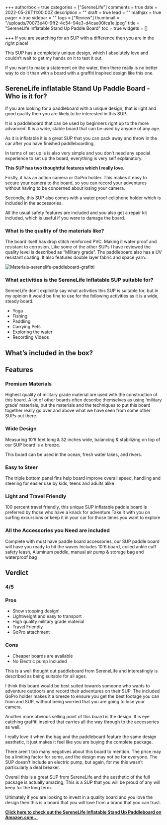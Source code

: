 +++
authorbox = true
categories = ["SereneLife"]
comments = true
date = 2022-05-26T11:00:00Z
description = ""
draft = true
lead = ""
mathjax = true
pager = true
sidebar = ""
tags = ["Review"]
thumbnail = "/uploads/70073e40-9ff2-4c54-94e3-d4cae00fca1e.jpeg"
title = "SereneLife Inflatable Stand Up Paddle Board"
toc = true
widgets = []

+++
If you are searching for an SUP with a difference then you are in the right place!

This SUP has a completely unique design, which I absolutely love and couldn’t wait to get my hands on it to test it out.

If you want to make a statement on the water, then there really is no better way to do it than with a board with a graffiti inspired design like this one.

## SereneLife inflatable Stand Up Paddle Board - Who is it for?

If you are looking for a paddleboard with a unique design, that is light and good quality then you are likely to be interested in this SUP.  

It is a paddleboard that can be used by beginners right up to the more advanced.  It is a wide, stable board that can be used by anyone of any age.

As it is inflatable it is a great SUP that you can pack away and throw in the car after you have finished paddleboarding.

In terms of set up is is also very simple and you don’t need any special experience to set up the board, everything is very self explanatory.

**This SUP has two thoughtful features which I really love.**  

Firstly, it has an action camera or GoPro holder.  This makes it easy to secure your camera to the board, so you can record your adventures without having to be concerned about losing your camera.

Secondly, this SUP also comes with a water proof cellphone holder which is included in the accessories.

All the usual safety features are included and you also get a repair kit included, which is useful if you were to damage the board.

### What is the quality of the materials like?

The board itself has drop stitch reinforced PVC.  Making it water proof and resistant to corrosion.  Like some of the other SUPs I have reviewed the quality level is described as “Military grade”.  The paddleboard also has a UV resistant coating.  It also features double layer fabric and space yarn.

![Materials-serenelife-paddleboard-grafitti](/uploads/c6f35b20-b3c9-45e9-a85e-e3afaba7548b.jpeg "Materials-serenelife-paddleboard-grafitti")

### What activities is the SereneLife Inflatable SUP suitable for?

SereneLife don’t explicitly say what activities this SUP is suitable for, but in my opinion it would be fine to use for the following activities as it is a wide, steady board.

* Yoga
* Fishing
* Paddling 
* Carrying Pets 
* Exploring the water
* Recording Videos

## What’s included in the box?

## Features

### Premium Materials

Highest quality of military grade material are used with the construction of this board.  A lot of other boards often describe themselves as using ‘military grade’ materials, but the materials and the techniques to put this board together really go over and above what we have seen from some other SUPs out there.

### Wide Design

Measuring 10’6 feet long & 32 inches wide, balancing & stabilizing on top of our SUP board is a breeze. 

This board can be used in the ocean, fresh water lakes, and rivers.

### Easy to Steer

The triple bottom panel fins help board improve overall speed, handling and steering for easier use by kids, teens and adults alike

### Light and Travel Friendly

100 percent travel friendly, this unique SUP inflatable paddle board is preferred by those who have a knack for adventure Take it with you on surfing excursions or keep it in your car for those times you want to explore

### All the Accessories you Need are included

Complete with must have paddle board accessories, our SUP paddle board will have you ready to hit the waves Includes 10'6 board, coiled ankle cuff safety leash, Aluminum paddle, manual air pump & storage bag and waterproof bag

## Verdict

### 4/5

### Pros

* Show stopping design!
* Lightweight and easy to transport
* High quality military grade material
* Travel Friendly
* GoPro attachment

### Cons

* Cheaper boards are available
* No Electric pump included

This is a well thought out paddleboard from SereneLife and interestingly is described as being suitable for all ages.  

I think this board would be best suited towards someone who wants to adventure outdoors and record their adventures on their SUP.  The included GoPro holder makes it a breeze to ensure you get the best footage you can from and SUP, without being worried that you are going to lose your camera.

Another more obvious selling point of this board is the design.  It is eye catching graffiti inspired that carries all the way through to the accessories as well.

I really love it when the bag and the paddleboard feature the same design aesthetic, it just makes it feel like you are buying the complete package.

There aren’t too many negatives about this board to mention.  The price may be a limiting factor for some, and the design may not be for everyone.  The SUP doesn’t include an electric pump, but again, for me this wasn’t particularly a deal breaker.

Overall this is a great SUP from SereneLife and the aesthetic of the full package is actually amazing,  This is a SUP that you will be proud of any will keep for the long term.

Ultimately if you are looking to invest in a quality board and you love the design then this is a board that you will love from a brand that you can trust.

[**Click here to check out the SereneLife Inflatable Stand Up Paddleboard on Amazon.com…**](#)